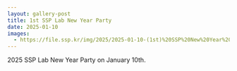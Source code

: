 ```yaml
---
layout: gallery-post
title: 1st SSP Lab New Year Party
date: 2025-01-10
images:
  - https://file.ssp.kr/img/2025/2025-01-10-(1st)%20SSP%20New%20Year%20Party.JPG
---
```


2025 SSP Lab New Year Party on January 10th.